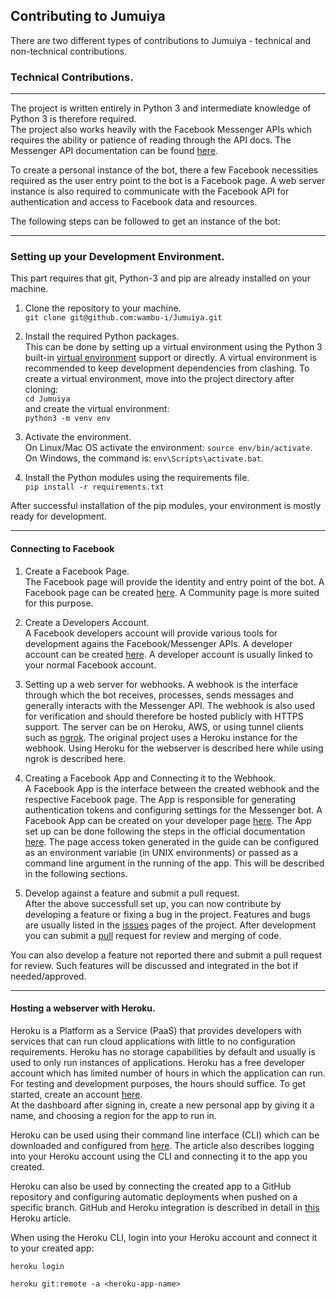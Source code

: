## Contributing to Jumuiya

There are two different types of contributions to Jumuiya - technical and non-technical contributions.

### Technical Contributions.
---

The project is written entirely in Python 3 and intermediate knowledge of Python 3 is therefore required.  
The project also works heavily with the Facebook Messenger APIs which requires the ability or patience of reading through the API docs. The Messenger API documentation can be found [here](https://developers.facebook.com/docs/messenger-platform/).

To create a personal instance of the bot, there a few Facebook necessities required as the user entry point to the bot is a Facebook page. A web server instance is also required to communicate with the Facebook API for authentication and access to Facebook data and resources.

The following steps can be followed to get an instance of the bot:

---

### Setting up your Development Environment.
This part requires that git, Python-3 and pip are already installed on your machine.

1. Clone the repository to your machine.   
`git clone git@github.com:wambu-i/Jumuiya.git`

2. Install the required Python packages.  
This can be done by setting up a virtual environment using the Python 3 built-in [virtual environment](https://docs.python.org/3/tutorial/venv.html) support or directly. A virtual environment is recommended to keep development dependencies from clashing.
To create a virtual environment, move into the project directory after cloning:  
`cd Jumuiya`  
and create the virtual environment:  
`python3 -m venv env`

3. Activate the environment.  
On Linux/Mac OS activate the environment: `source env/bin/activate`.
On Windows, the command is: `env\Scripts\activate.bat`.

4. Install the Python modules using the requirements file.  
`pip install -r requirements.txt`

After successful installation of the pip modules, your environment is mostly ready for development.

---

#### Connecting to Facebook


1. Create a Facebook Page.  
The Facebook page will provide the identity and entry point of the bot. A Facebook page can be created [here](https://www.facebook.com/pages/create). A Community page is more suited for this purpose.

2. Create a Developers Account.  
A Facebook developers account will provide various tools for development agains the Facebook/Messenger APIs. A developer account can be created [here](https://developers.facebook.com/). A developer account is usually linked to your normal Facebook account.

3. Setting up a web server for webhooks.
A webhook is the interface through which the bot receives, processes, sends messages and generally interacts with the Messenger API. The webhook is also used for verification and should therefore be hosted publicly with HTTPS support. The server can be on Heroku, AWS, or using tunnel clients such as [ngrok](https://ngrok.com/). The original project uses a Heroku instance for the webhook. Using Heroku for the webserver is described here while using ngrok is described here.

4. Creating a Facebook App and Connecting it to the Webhook.  
A Facebook App is the interface between the created webhook and the respective Facebook page. The App is responsible for generating authentication tokens and configuring settings for the Messenger bot. A Facebook App can be created on your developer page [here](https://developers.facebook.com/apps). The App set up can be done following the steps in the official documentation [here](https://developers.facebook.com/docs/messenger-platform/getting-started/app-setup).
The page access token generated in the guide can be configured as an environment variable (in UNIX environments) or passed as a command line argument in the running of the app. This will be described in the following sections.

5. Develop against a feature and submit a pull request.  
After the above successfull set up, you can now contribute by developing a feature or fixing a bug in the project. Features and bugs are usually listed in the [issues](https://github.com/wambu-i/Jumuiya/issues) pages of the project. After development you can submit a [pull](https://help.github.com/en/articles/about-pull-requests) request for review and merging of code.

You can also develop a feature not reported there and submit a pull request for review. Such features will be discussed and integrated in the bot if needed/approved.

---

#### Hosting a webserver with Heroku.
Heroku is a Platform as a Service (PaaS) that provides developers with services that can run cloud applications with little to no configuration requirements. Heroku has no storage capabilities by default and usually is used to only run instances of applications. Heroku has a free developer account which has limited number of hours in which the application can run. For testing and development purposes, the hours should suffice. To get started, create an account [here](https://signup.heroku.com/).   
At the dashboard after signing in, create a new personal app by giving it a name, and choosing a region for the app to run in.

Heroku can be used using their command line interface (CLI) which can be downloaded and configured from [here](https://devcenter.heroku.com/articles/heroku-cli). The article also describes logging into your Heroku account using the CLI and  connecting it to the app you created.

Heroku can also be used by connecting the created app to a GitHub repository and configuring automatic deployments when pushed on a specific branch. GitHub and Heroku integration is described in detail in [this](https://devcenter.heroku.com/articles/github-integration) Heroku article.

When using the Heroku CLI, login into your Heroku account and connect it to your created app:

`heroku login`

`heroku git:remote -a <heroku-app-name>`